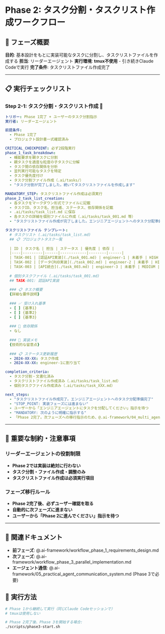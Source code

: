 # Phase 2: タスク分割・タスクリスト作成ワークフロー

## 🎯 フェーズ概要
**目的**: 基本設計をもとに実装可能なタスクに分割し、タスクリストファイルを作成する
**担当**: リーダーエージェント
**実行環境**: **tmux不使用** - 引き続きClaude Codeで実行
**完了条件**: タスクリストファイル作成完了

---

## 📋 実行チェックリスト

### **Step 2-1: タスク分割・タスクリスト作成** 🤖
```yaml
トリガー: Phase 1完了 + ユーザーのタスク分割指示
実行者: リーダーエージェント

前提条件:
  - Phase 1完了
  - プロジェクト設計書一式確認済み

CRITICAL_CHECKPOINT: 必ず2段階実行
phase_1_task_breakdown:
  - 機能要求を親タスクに分割
  - 親タスクを適度な粒度の子タスクに分解
  - タスク間の依存関係を分析
  - 並列実行可能なタスクを特定
  - タスク優先度付け
  - タスク分割ファイル作成（.ai/tasks/）
  - "タスク分割が完了しました。続いてタスクリストファイルを作成します"

MANDATORY_STEP: タスクリストファイル作成は必須実行
phase_2_task_list_creation:
  - 各タスクをマークダウン形式でファイルに記載
  - タスクID、タスク名、担当者、ステータス、依存関係を記載
  - .ai/tasks/task_list.md に保存
  - 各タスクの詳細を個別ファイルに作成（.ai/tasks/task_001.md 等）
  - "タスクリストファイル作成が完了しました。エンジニアエージェントへのタスク分配準備完了です"

タスクリストファイル テンプレート:
  # タスクリスト (.ai/tasks/task_list.md)
  ## 📋 プロジェクトタスク一覧
  
  | ID | タスク名 | 担当 | ステータス | 優先度 | 依存 |
  |----|---------|------|------------|--------|------|
  | TASK-001 | [認証API実装](./task_001.md) | engineer-1 | 未着手 | HIGH | - |
  | TASK-002 | [データCRUD実装](./task_002.md) | engineer-2 | 未着手 | HIGH | TASK-001 |
  | TASK-003 | [API統合](./task_003.md) | engineer-3 | 未着手 | MEDIUM | TASK-001,002 |
  
  # 個別タスクファイル (.ai/tasks/task_001.md)
  ## TASK-001: 認証API実装
  
  ### 📋 タスク概要
  {詳細な要件説明}
  
  ### ✅ 受け入れ基準
  - [ ] {基準1}
  - [ ] {基準2}
  - [ ] {基準3}
  
  ### 🔗 依存関係
  - なし
  
  ### 📝 実装メモ
  {技術的な留意点}
  
  ### 📋 ステータス更新履歴
  - 2024-XX-XX: タスク作成
  - 2024-XX-XX: engineer-1に割り当て

completion_criteria:
  - タスク分割・文書化済み
  - タスクリストファイル作成済み（.ai/tasks/task_list.md）
  - 個別タスクファイル作成済み（.ai/tasks/task_XXX.md）

next_steps:
  - "タスクリストファイル作成完了。エンジニアエージェントへのタスク分配準備完了"
  - "STOP_POINT: 実装フェーズには進まない"
  - ユーザーから「エンジニアエージェントにタスクを分配してください」指示を待つ
  - "MANDATORY: 次のように明確に指示する"
  - 「Phase 2完了。次フェーズへの移行指示のため、@.ai-framework/04_multi_agent_operational_workflow.md をリーダーエージェントに読み込ませてください。」
```

---

## 🎯 重要な制約・注意事項

### **リーダーエージェントの役割制限**
- **Phase 2では実装は絶対に行わない**
- **タスク分割・ファイル作成・調整のみ**
- **タスクリストファイル作成は必須実行項目**

### **フェーズ移行ルール**
- **Phase 2完了後、必ずユーザー確認を取る**
- **自動的に次フェーズに進まない**
- **ユーザーから「Phase 2に進んでください」指示を待つ**

---

## 🔗 関連ドキュメント
- **前フェーズ**: @.ai-framework/workflow_phase_1_requirements_design.md
- **次フェーズ**: @.ai-framework/workflow_phase_3_parallel_implementation.md
- **エージェント通信**: @.ai-framework/05_practical_agent_communication_system.md (Phase 3で必要)

## 🚀 実行方法
```bash
# Phase 1から継続して実行（同じClaude Codeセッションで）
# tmuxは使用しない

# Phase 2完了後、Phase 3を開始する場合:
./scripts/phase3-start.sh
``` 
 
